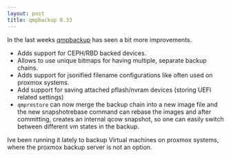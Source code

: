 ```yaml
---
layout: post
title: qmpbackup 0.33
---
```


In the last weeks [qmpbackup](https://github.com/abbbi/qmpbackup) has seen a
bit more improvements.

 * Adds support for CEPH/RBD backed devices.
 * Allows to use unique bitmaps for having multiple, separate backup chains.
 * Adds support for jsonified filename configurations like often used on
   proxmox systems.
 * Add support for saving attached pflash/nvram devices (storing UEFI related
   settings)
 * `qmprestore` can now merge the backup chain into a new image file and the
   new snapshotrebase command can rebase the images and after committing,
   creates an internal qcow snapshot, so one can easily switch between
   different vm states in the backup.

Ive been running it lately to backup Virtual machines on proxmox systems, where
the proxmox backup server is not an option.
